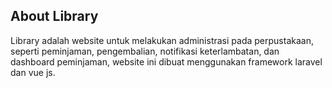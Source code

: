 ## About Library

Library adalah website untuk melakukan administrasi pada perpustakaan, seperti peminjaman,
pengembalian, notifikasi keterlambatan, dan dashboard peminjaman, website ini dibuat menggunakan framework laravel
dan vue js.

